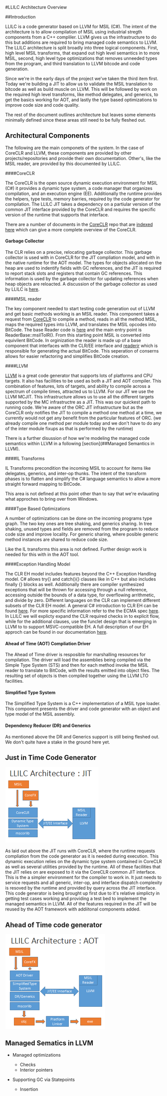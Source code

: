#LLILC Architecture Overview

##Introduction

LLILC is a code generator based on LLVM for MSIL (C#).  The intent of the architecture is to allow 
compilation of MSIL using industrial stregth components from a C++ compliler.  LLVM gives us the 
infrastructure to do this but additions are required to bring managed code semantics to LLVM. The 
LLILC architecture is split broadly into three logical components.  First, high level MSIL transforms, 
that expand out high level semantics in to more MSIL, second, high level type optimizations that removes 
unneeded types from the program, and third translation to LLVM bitcode and code generation.   

Since we're in the early days of the project we've taken the third item first.  Today we're building 
a JIT to allow us to validate the MSIL translation to bitcode as well as build muscle on LLVM.  This 
will be followed by work on the required high level transforms, like method delegates, and generics, 
to get the basics working for AOT, and lastly the type based optimizations to improve code size and 
code quality.

The rest of the document outlines architecture but leaves some elements minimally defined since these 
areas still need to be fully fleshed out.

## Architectural Components

The following are the main componets of the system.  In the case of CoreCLR and LLVM, these components 
are provided by other projects/repositories and provide their own documentation.  Other's, like the MSIL 
reader, are provided by this documented by LLILC.

####CoreCLR

The CoreCLR is the open source dynamic execution environment for MSIL (C#) it provides a dynamic type system, 
a code manager that organizes compilation, and an execution engine (EE).  Additionally the runtime provides the 
helpers, type tests, memory barries, required by the code generator for compilation.  The LLILC JIT takes a 
dependency on a partiular version of the common JIT interface provided by the CoreCLR and requires the specific 
version of the runtime that supports that interface.

There are a number of documents in the [CoreCLR](https://github.com/dotnet/coreclr) repo 
that are [indexed here](https://github.com/dotnet/coreclr/blob/master/Documentation/index.md) 
which can give a more complete overview of the CoreCLR.

#### Garbage Collector

The CLR relies on a precise, relocating garbage collector.  This garbage collector is used with in CoreCLR 
for the JIT compliation model, and with in the native runtime for the AOT model.  The types for objects allocated 
on the heap are used to indentify fields with GC references, and the JIT is required to report stack slots and registers that 
contain GC references.  This information is used by the garbage collector for updating references when heap objects 
are reloacted.  A discussion of the garbage collector as used by LLILC is 
[here](https://github.com/dotnet/llilc/blob/master/Documentation/llilc-gc.md).

####MSIL reader

The key component needed to start testing code generation out of LLVM and get basic methods working 
is an MSIL reader.  This component takes a request from [CoreCLR](https://github.com/dotnet/coreclr) to 
compile a method, reads in all the method MSIL, maps the required types into LLVM, and translates the MSIL 
opcodes into BitCode. The base Reader code is [here](https://github.com/dotnet/llilc/blob/master/lib/Reader/reader.cpp) 
and the main entry point is ReaderBase::msilToIR().  From this starting point MSIL is converted into equivilent 
BitCode.  In orginization the reader is made up of a base component that interfaces with the CLR/EE interface 
and [readerir](https://github.com/dotnet/llilc/blob/master/lib/Reader/readerir.cpp) which is responsible 
for generating the actual BitCode.  This seperation of conserns allows for easier refactoring and simplifies 
BitCode creation.

####LLVM

[LLVM](http://llvm.org/) is a great code generator that supports lots of platforms and CPU targets.  It also has 
facilities to be used as both a JIT and AOT compiler.  This combination of features, lots of targets, and ability 
to compile across a spectrum of compile times, attracted us to LLVM.  For our JIT we use the LLVM MCJIT. This 
infrastructure allows us to use all the different targets supported by the MC infrastructre as a JIT.  This was our 
quickest path to running code.  We're aware of the ORC JIT infrastructure but as the CoreCLR only notifies the JIT 
to compile a method one method at a time, we currently would not get any benefit from the particular features of ORC. 
(we already compile one method per module today and we don't have to do any of the inter module fixups as that is 
performed by the runtime)

There is a further disussion of how we're modeling the managed code semantics within LLVM in a following 
[section](##Managed Semantics in LLVM). 

####IL Transforms

IL Transforms precondition the incoming MSIL to account for items like delegates, generics, and inter-op thunks. 
The intent of the transform phases is to flatten and simplify the C# language semantics to allow a more straight 
forward mapping to BitCode.

This area is not defined at this point other than to say that we're evlauating what approches to bring over from 
Windows.

####Type Based Optimizations

A number of optimizations can be done on the incoming programs type graph.  The two key ones are tree shaking, and 
generics sharing. In tree shaking, unused types and fields are removed from the program to reduce code size and improve 
locality.  For generic sharing, where posible generic method instances are shared to reduce code size.

Like the IL transforms this area is not defined.  Further design work is needed for this with in the AOT tool.

####Exception Handling Model

The CLR EH model includes features beyond the C++ Exception Handling model.  C# allows try{} and catch(){} clauses like in 
C++ but also includes finally {} blocks as well.  Additionally there are compiler synthesized exceptions that will be thrown 
for accessing through a null reference, accessing outside the bounds of a data type, for overflowing arrithmetic, and divide 
by zero. Different languages on the CLR can implement different subsets of the CLR EH model. A general C# introduction to CLR 
EH can be found [here](https://msdn.microsoft.com/en-us/library/ms173162.aspx). For more specific information refer to 
the the ECMA spec [here](http://www.ecma-international.org/publications/standards/Ecma-335.htm). 
In LLILC we will explicty expand the CLR required checks in to explicit flow, while for the additional clauses, use 
the funclet design that is emerging in LLVM to to support MSVC-compatible EH.  A full description of our EH approch can be 
found in our documentation [here](https://github.com/dotnet/llilc/blob/master/Documentation/llilc-jit-eh.md).

#### Ahead of Time (AOT) Compliation Driver

The Ahead of Time driver is resposible for marshalling resources for compilation.  The driver will load 
the assemblies being compiled via the Simple Type System (STS) and then for each method invoke the MSIL 
reader to translate to BitCode, with the results emitted into object files.   The resulting set of objects 
is then compiled together using the LLVM LTO facilities.

#### Simplified Type System

The Simplified Type System is a C++ implementation of a MSIL type loader.  This component presents the driver and 
code generator with an object and type model of the MSIL assembly.

#### Dependency Reducer (DR) and Generics

As mentioned above the DR and Generics support is still being fleshed out.  We don't quite have a stake in the 
ground here yet.

## Just in Time Code Generator

![JIT Architecture](./Images/JITArch.png)

As laid out above the JIT runs with CoreCLR, where the runtime requests compliation from the code generator as it is needed 
during execution.  This dynamic execution relies on the dynamic type system contained in CoreCLR as well as several utilities 
provided by the runtime.  All of these facilities that the JIT relies on are exposed to it via the CoreCLR common JIT 
interface.  This is the a simpler environment for the compiler to work in.  It just needs to service requests and all generic, 
inter-op, and interface dispatch complexity is resoved by the runtime and provided by query across the JIT interface. This 
code generator is being brought up first due to it's relative simplicty in getting test cases working and providing a test bed 
to implement the managed semantics in LLVM.  All of the features required in the JIT will be reused by the AOT framework with 
addiitonal components added. 

## Ahead of Time code generator

![AOT Architecture](./Images/AOTArch.png)

## Managed Sematics in LLVM

- Managed optimizations
	- Checks
	- Interior pointers

- Supporting GC via Statepoints
	- Insertion 

